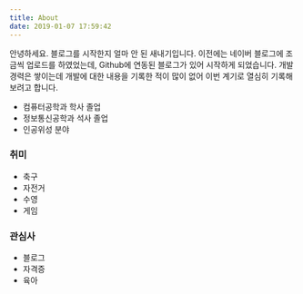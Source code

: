 ```yaml
---
title: About
date: 2019-01-07 17:59:42
---
```


안녕하세요.
블로그를 시작한지 얼마 안 된 새내기입니다.
이전에는 네이버 블로그에 조금씩 업로드를 하였었는데, Github에 연동된 블로그가 있어 시작하게 되었습니다.
개발 경력은 쌓이는데 개발에 대한 내용을 기록한 적이 많이 없어 이번 계기로 열심히 기록해보려고 합니다.

- 컴퓨터공학과 학사 졸업
- 정보통신공학과 석사 졸업
- 인공위성 분야

### 취미

- 축구
- 자전거
- 수영
- 게임

### 관심사

- 블로그
- 자격증
- 육아
